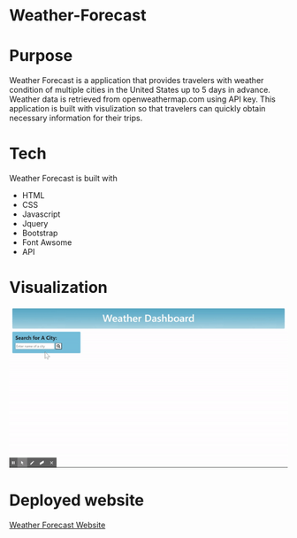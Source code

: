 # Weather-Forecast
# Purpose
Weather Forecast is a application that provides travelers with weather condition of multiple cities in the United States up to 5 days in advance. Weather data is retrieved from openweathermap.com using API key. This application is built with visulization so that travelers can quickly obtain necessary information for their trips. 
# Tech
Weather Forecast is built with
* HTML
* CSS
* Javascript
* Jquery
* Bootstrap
* Font Awsome
* API
# Visualization 
![Weather forecast demo](Weather_forecast.gif)
# Deployed website
[Weather Forecast Website](https://sarah-nguyen1993.github.io/Weather-Forecast/)